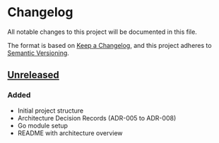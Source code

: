 # Changelog

All notable changes to this project will be documented in this file.

The format is based on [Keep a Changelog](https://keepachangelog.com/en/1.0.0/),
and this project adheres to [Semantic Versioning](https://semver.org/spec/v2.0.0.html).

## [Unreleased]

### Added
- Initial project structure
- Architecture Decision Records (ADR-005 to ADR-008)
- Go module setup
- README with architecture overview

[Unreleased]: https://github.com/Sternrassler/eve-esi-client/compare/v0.1.0...HEAD
